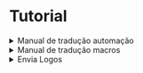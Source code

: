 # Tutorial

<details>
<summary>Manual de tradução automação</summary>

```bash
cd /home/chatwoot/chatwoot/app/javascript/dashboard/routes/dashboard/settings/automation/
```
```bash
curl -o constants.js https://raw.githubusercontent.com/doug-fsg/Tradu--o-InoveChat/master/Automa%C3%A7%C3%B5es/automa%C3%A7%C3%B5es.js
```

```bash
sudo -i -u chatwoot
```
```bash
cd chatwoot
```
```bash
rake assets:precompile RAILS_ENV=production
```
```bash
exit
```
```bash
systemctl daemon-reload && systemctl restart chatwoot.target
```
</details>

<details>
<summary>Manual de tradução macros</summary>

```bash
cd /home/chatwoot/chatwoot/app/javascript/dashboard/routes/dashboard/settings/macros/
```
```bash
curl -o constants.js https://raw.githubusercontent.com/doug-fsg/Traducao-InoveChat/master/Macros/macros.js
```

```bash
sudo -i -u chatwoot
```
```bash
cd chatwoot
```
```bash
rake assets:precompile RAILS_ENV=production
```
```bash
exit
```
```bash
systemctl daemon-reload && systemctl restart chatwoot.target
```
</details>

<details>
<summary>Envia Logos</summary>
```bash
sudo -i -u chatwoot
```
```bash
cd chatwoot/chatwoot/public
```
```bash
git clone https://github.com/doug-fsg/Traducao-InoveChat.git
```
```bash
cp -r Traducao-InoveChat/Logos/. /home/chatwoot/chatwoot/public
```
```bash
rm -rf Traducao-InoveChat
```
Logo Inicial
```bash
cd /home/chatwoot/chatwoot/public/brand-assets
```
THUMBNAIL:
```bash
wget -O logo_thumbnail.svg https://github.com/doug-fsg/Traducao-InoveChat/raw/master/logo_thumbnail.svg
```
LOGO DARK:
```bash
wget -O logo_dark.svg https://github.com/doug-fsg/Traducao-InoveChat/raw/master/logo_dark.svg
```
LOGO:
```bash
wget -O logo.svg https://github.com/doug-fsg/Traducao-InoveChat/raw/master/logo.svg
```
```bash

```
```bash

```
</details>
